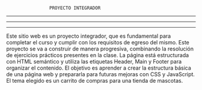                     PROYECTO INTEGRADOR
------------------------------------------------------------
************************************************************
------------------------------------------------------------

Este sitio web es un proyecto integrador, que es fundamental para completar el curso y cumplir con los requisitos de egreso del mismo.
Este proyecto se va a construir de manera progresiva, combinando la resolución de ejercicios prácticos presentes en la clase.
La página está estructurada con HTML semántico y utiliza las etiquetas Header, Main y Footer para organizar el contenido. El objetivo es aprender a crear la estructura básica de una página web y prepararla para futuras mejoras con CSS y JavaScript.
El tema elegido es un carrito de compras para una tienda de mascotas.